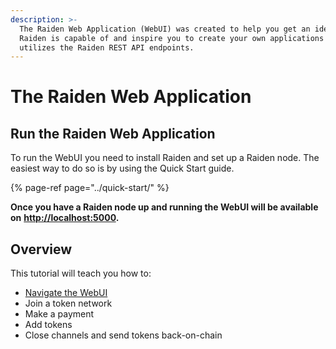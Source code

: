 ```yaml
---
description: >-
  The Raiden Web Application (WebUI) was created to help you get an idea of what
  Raiden is capable of and inspire you to create your own applications that
  utilizes the Raiden REST API endpoints.
---
```


# The Raiden Web Application

## Run the Raiden Web Application

To run the WebUI you need to install Raiden and set up a Raiden node. The easiest way to do so is by using the Quick Start guide.

{% page-ref page="../quick-start/" %}

**Once you have a Raiden node up and running the WebUI will be available on** [**http://localhost:5000**](http://localhost:5001/)**.**

## Overview

This tutorial will teach you how to:

* [Navigate the WebUI](screens.md)
* Join a token network
* Make a payment
* Add tokens
* Close channels and send tokens back-on-chain

